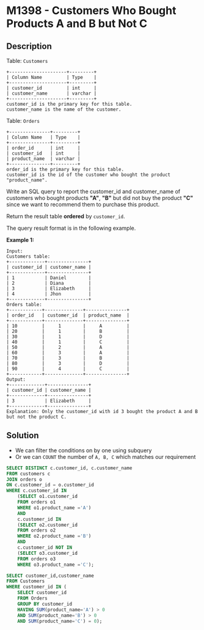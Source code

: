 # M1398 - Customers Who Bought Products A and B but Not C

## Description

Table: `Customers`

```
+---------------------+---------+
| Column Name         | Type    |
+---------------------+---------+
| customer_id         | int     |
| customer_name       | varchar |
+---------------------+---------+
customer_id is the primary key for this table.
customer_name is the name of the customer.
```

 

Table: `Orders`

```
+---------------+---------+
| Column Name   | Type    |
+---------------+---------+
| order_id      | int     |
| customer_id   | int     |
| product_name  | varchar |
+---------------+---------+
order_id is the primary key for this table.
customer_id is the id of the customer who bought the product "product_name".
```

 

Write an SQL query to report the customer_id and customer_name of customers who bought products **"A"**, **"B"** but did not buy the product **"C"** since we want to recommend them to purchase this product.

Return the result table **ordered** by `customer_id`.

The query result format is in the following example.

 

**Example 1:**

```
Input: 
Customers table:
+-------------+---------------+
| customer_id | customer_name |
+-------------+---------------+
| 1           | Daniel        |
| 2           | Diana         |
| 3           | Elizabeth     |
| 4           | Jhon          |
+-------------+---------------+
Orders table:
+------------+--------------+---------------+
| order_id   | customer_id  | product_name  |
+------------+--------------+---------------+
| 10         |     1        |     A         |
| 20         |     1        |     B         |
| 30         |     1        |     D         |
| 40         |     1        |     C         |
| 50         |     2        |     A         |
| 60         |     3        |     A         |
| 70         |     3        |     B         |
| 80         |     3        |     D         |
| 90         |     4        |     C         |
+------------+--------------+---------------+
Output: 
+-------------+---------------+
| customer_id | customer_name |
+-------------+---------------+
| 3           | Elizabeth     |
+-------------+---------------+
Explanation: Only the customer_id with id 3 bought the product A and B but not the product C.
```



## Solution

- We can filter the conditions on by one using subquery
- Or we can `COUNT` the number of `A, B, C` which matches our requirement

```sql
SELECT DISTINCT c.customer_id, c.customer_name
FROM customers c
JOIN orders o
ON c.customer_id = o.customer_id
WHERE c.customer_id IN
    (SELECT o1.customer_id
    FROM orders o1
    WHERE o1.product_name ='A') 
    AND 
    c.customer_id IN
    (SELECT o2.customer_id
    FROM orders o2
    WHERE o2.product_name ='B') 
    AND
    c.customer_id NOT IN
    (SELECT o3.customer_id
    FROM orders o3
    WHERE o3.product_name ='C');
```

```sql
SELECT customer_id,customer_name 
FROM Customers
WHERE customer_id IN (
    SELECT customer_id 
    FROM Orders
    GROUP BY customer_id      
    HAVING SUM(product_name='A') > 0 
    AND SUM(product_name='B') > 0
    AND SUM(product_name='C') = 0);
```

